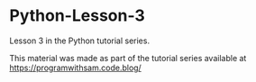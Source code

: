 # Python-Lesson-3
Lesson 3 in the Python tutorial series.

This material was made as part of the tutorial series available at https://programwithsam.code.blog/
